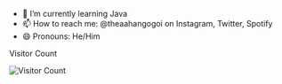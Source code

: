 
- 🌱 I’m currently learning Java 
- 📫 How to reach me: @theaahangogoi on Instagram, Twitter, Spotify
- 😄 Pronouns: He/Him 

Visitor Count

![Visitor Count](https://profile-counter.glitch.me/{TheAahanGogoi}/count.svg)
